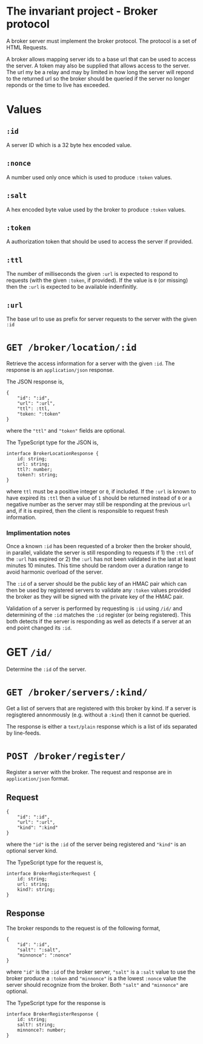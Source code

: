 # The invariant project - Broker protocol

A broker server must implement the broker protocol. The protocol is a set of HTML Requests.

A broker allows mapping server ids to a base url that can be used to access the server. A token may also be supplied that allows access to the server. The url my be a relay and may by limited in how long the server will repond to the returned url so the broker should be queried if the server no longer reponds or the time to live has exceeded.

# Values

## `:id`

A server ID which is a 32 byte hex encoded value.

## `:nonce`

A number used only once which is used to produce `:token` values.

## `:salt`

A hex encoded byte value used by the broker to produce `:token` values.

## `:token`

A authorization token that should be used to access the server if provided.

## `:ttl`

The number of milliseconds the given `:url` is expected to respond to requests (with the given `:token`, if provided). If the value is `0` (or missing) then the `:url` is expected to be available indenfinitly.

## `:url`

The base url to use as prefix for server requests to the server with the given `:id`

# `GET /broker/location/:id`

Retrieve the access information for a server with the given `:id`. The response is an `application/json` response.

The JSON response is,

```
{
    "id": ":id",
    "url": ":url",
    "ttl": :ttl,
    "token: ":token"
}
```

where the `"ttl"` and `"token"` fields are optional.

The TypeScript type for the JSON is,

```
interface BrokerLocationResponse {
    id: string;
    url: string;
    ttl?: number;
    token?: string;
}
```

where `ttl` must be a positive integer or `0`, if included. If the `:url` is known to have expired its `:ttl` then a value of `1` should be returned instead of `0` or a negative number as the server may still be responding at the previous `url` and, if it is expired, then the client is responsible to request fresh information.

### Implimentation notes

Once a known `:id` has been requested of a broker then the broker should, in parallel, validate the server is still responding to requests if 1) the `:ttl` of the `:url` has expired or 2) the `:url` has not been validated in the last at least minutes 10 minutes. This time should be random over a duration range to avoid harmonic overload of the server.

The `:id` of a server should be the public key of an HMAC pair which can then be used by registered servers to validate any `:token` values provided the broker as they will be signed with the private key of the HMAC pair.

Validation of a server is performed by requesting is `:id` using `/id/` and determining of the `:id` matches the  `:id` register (or being registered). This both detects if the server is responding as well as detects if a server at an end point changed its `:id`.

# GET `/id/`

Determine the `:id` of the server.

# `GET /broker/servers/:kind/`

Get a list of servers that are registered with this broker by kind. If a server  is regisgtered annonmously (e.g. without a `:kind`) then it cannot be queried.

The response is either a `text/plain` response which is a list of ids separated by line-feeds.

# `POST /broker/register/`

Register a server with the broker. The request and response are in `application/json` format.

## Request

```
{
    "id": ":id",
    "url": ":url",
    "kind": ":kind"
}
```

where the `"id"` is the `:id` of the server being registered and `"kind"` is an optional server kind.

The TypeScript type for the request is,

```
interface BrokerRegisterRequest {
    id: string;
    url: string;
    kind?: string;
}
```

## Response

The broker responds to the request is of the following format,

```
{
    "id": ":id",
    "salt": ":salt",
    "minnonce": ":nonce"
}
```

where `"id"` is the `:id` of the broker server, `"salt"` is a `:salt` value to use the broker produce a `:token` and `"minnonce"` is a the lowest `:nonce` value the server should recognize from the broker. Both `"salt"` and `"minnonce"` are optional.

The TypeScript type for the response is

```
interface BrokerRegisterResponse {
    id: string;
    salt?: string;
    minnonce?: number;
}
```

